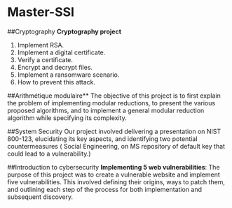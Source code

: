 # Master-SSI


##Cryptography
**Cryptography project**
1. Implement RSA.
2. Implement a digital certificate.
3. Verify a certificate.
4. Encrypt and decrypt files.
5. Implement a ransomware scenario.
6. How to prevent this attack.

##Arithmétique modulaire**
The objective of this project is to first explain the problem of implementing modular reductions, to present the various proposed algorithms, and to implement a general modular reduction algorithm while specifying its complexity.

##System Security
Our project involved delivering a presentation on NIST 800-123, elucidating its key aspects, and identifying two potential countermeasures ( Social Engineering, on MS  repository of default key that could lead to a vulnerability.)

##Introduction to cybersecurity
**Implementing 5 web vulnerabilities**: The purpose of this project was to create a vulnerable website and implement five vulnerabilities. 
This involved defining their origins, ways to patch them, and outlining each step of the process for both implementation and subsequent discovery.
